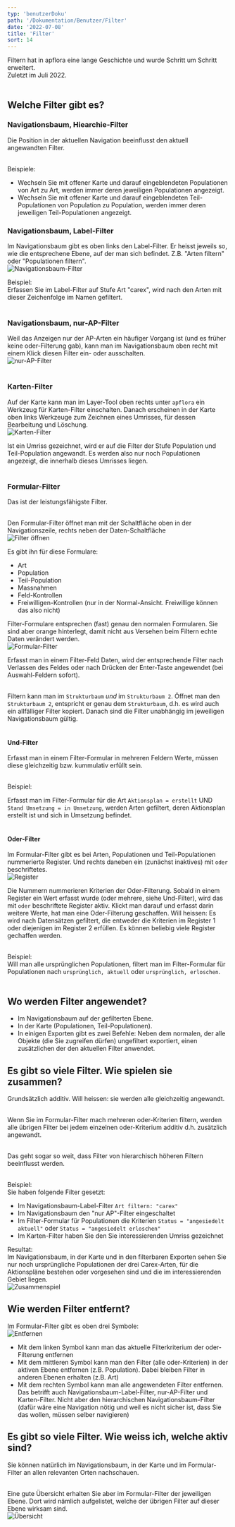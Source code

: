 ```yaml
---
typ: 'benutzerDoku'
path: '/Dokumentation/Benutzer/Filter'
date: '2022-07-08'
title: 'Filter'
sort: 14
---
```


Filtern hat in apflora eine lange Geschichte und wurde Schritt um Schritt erweitert.<br/>
Zuletzt im Juli 2022.<br/><br/>

## Welche Filter gibt es?

### Navigationsbaum, Hiearchie-Filter

Die Position in der aktuellen Navigation beeinflusst den aktuell angewandten Filter.<br/><br/>

Beispiele:<br/>

- Wechseln Sie mit offener Karte und darauf eingeblendeten Populationen von Art zu Art, werden immer deren jeweiligen Populationen angezeigt.
- Wechseln Sie mit offener Karte und darauf eingeblendeten Teil-Populationen von Population zu Population, werden immer deren jeweiligen Teil-Populationen angezeigt.

### Navigationsbaum, Label-Filter

Im Navigationsbaum gibt es oben links den Label-Filter. Er heisst jeweils so, wie die entsprechene Ebene, auf der man sich befindet. Z.B. "Arten filtern" oder "Populationen filtern".<br/>
![Navigationsbaum-Filter](nav_label_filter_1.png)<br/>

Beispiel:<br/>
Erfassen Sie im Label-Filter auf Stufe Art "carex", wird nach den Arten mit dieser Zeichenfolge im Namen gefiltert.<br/><br/>

### Navigationsbaum, nur-AP-Filter

Weil das Anzeigen nur der AP-Arten ein häufiger Vorgang ist (und es früher keine oder-Filterung gab), kann man im Navigationsbaum oben recht mit einem Klick diesen Filter ein- oder ausschalten.<br/>
![nur-AP-Filter](nur_ap_filter_1.png)<br/><br/>

### Karten-Filter

Auf der Karte kann man im Layer-Tool oben rechts unter `apflora` ein Werkzeug für Karten-Filter einschalten. Danach erscheinen in der Karte oben links Werkzeuge zum Zeichnen eines Umrisses, für dessen Bearbeitung und Löschung.<br/>
![Karten-Filter](karten_filter_1.png)<br/>

Ist ein Umriss gezeichnet, wird er auf die Filter der Stufe Population und Teil-Population angewandt. Es werden also nur noch Populationen angezeigt, die innerhalb dieses Umrisses liegen.<br/><br/>

### Formular-Filter

Das ist der leistungsfähigste Filter.<br/><br/>

Den Formular-Filter öffnet man mit der Schaltfläche oben in der Navigationszeile, rechts neben der Daten-Schaltfläche<br/>
![Filter öffnen](formular_filter_1.png)
<br/>

Es gibt ihn für diese Formulare:

- Art
- Population
- Teil-Population
- Massnahmen
- Feld-Kontrollen
- Freiwilligen-Kontrollen (nur in der Normal-Ansicht. Freiwillige können das also nicht)

Filter-Formulare entsprechen (fast) genau den normalen Formularen. Sie sind aber orange hinterlegt, damit nicht aus Versehen beim Filtern echte Daten verändert werden.<br/>
![Formular-Filter](formular_filter_2.png)<br/>

Erfasst man in einem Filter-Feld Daten, wird der entsprechende Filter nach Verlassen des Feldes oder nach Drücken der Enter-Taste angewendet (bei Auswahl-Feldern sofort).<br/><br/>

Filtern kann man im `Strukturbaum` _und_ im `Strukturbaum 2`. Öffnet man den `Strukturbaum 2`, entspricht er genau dem `Strukturbaum`, d.h. es wird auch ein allfälliger Filter kopiert. Danach sind die Filter unabhängig im jeweiligen Navigationsbaum gültig.<br/><br/>

#### Und-Filter

Erfasst man in einem Filter-Formular in mehreren Feldern Werte, müssen diese gleichzeitig bzw. kummulativ erfüllt sein.<br/><br/>

Beispiel:<br/>

Erfasst man im Filter-Formular für die Art `Aktionsplan = erstellt` UND `Stand Umsetzung = in Umsetzung`, werden Arten gefiltert, deren Aktionsplan erstellt ist und sich in Umsetzung befindet.<br/><br/>

#### Oder-Filter

Im Formular-Filter gibt es bei Arten, Populationen und Teil-Populationen nummerierte Register. Und rechts daneben ein (zunächst inaktives) mit `oder` beschriftetes.<br/>
![Register](formular_filter_3.png)<br/>

Die Nummern nummerieren Kriterien der Oder-Filterung. Sobald in einem Register ein Wert erfasst wurde (oder mehrere, siehe Und-Filter), wird das mit `oder` beschriftete Register aktiv. Klickt man darauf und erfasst darin weitere Werte, hat man eine Oder-Filterung geschaffen. Will heissen: Es wird nach Datensätzen gefiltert, die entweder die Kriterien im Register 1 oder diejenigen im Register 2 erfüllen. Es können beliebig viele Register gechaffen werden.<br/><br/>

Beispiel:<br/>
Will man alle ursprünglichen Populationen, filtert man im Filter-Formular für Populationen nach `ursprünglich, aktuell` oder `ursprünglich, erloschen`.<br/><br/>

## Wo werden Filter angewendet?

- Im Navigationsbaum auf der gefilterten Ebene.
- In der Karte (Populationen, Teil-Populationen).
- In einigen Exporten gibt es zwei Befehle: Neben dem normalen, der alle Objekte (die Sie zugreifen dürfen) ungefiltert exportiert, einen zusätzlichen der den aktuellen Filter anwendet.

## Es gibt so viele Filter. Wie spielen sie zusammen?

Grundsätzlich additiv. Will heissen: sie werden alle gleichzeitig angewandt.<br/><br/>

Wenn Sie im Formular-Filter mach mehreren oder-Kriterien filtern, werden alle übrigen Filter bei jedem einzelnen oder-Kriterium additiv d.h. zusätzlich angewandt.<br/><br/>

Das geht sogar so weit, dass Filter von hierarchisch höheren Filtern beeinflusst werden.<br/><br/>

Beispiel:<br/>
Sie haben folgende Filter gesetzt:

- Im Navigationsbaum-Label-Filter `Art filtern: "carex"`
- Im Navigationsbaum den "nur AP"-Filter eingeschaltet
- Im Filter-Formular für Populationen die Kriterien `Status = "angesiedelt aktuell"` oder `Status = "angesiedelt erloschen"`
- Im Karten-Filter haben Sie den Sie interessierenden Umriss gezeichnet

Resultat:<br/>
Im Navigationsbaum, in der Karte und in den filterbaren Exporten sehen Sie nur noch ursprüngliche Populationen der drei Carex-Arten, für die Aktionspläne bestehen oder vorgesehen sind und die im interessierenden Gebiet liegen.<br/>
![Zusammenspiel](zusammenspiel.png)<br/>

## Wie werden Filter entfernt?

Im Formular-Filter gibt es oben drei Symbole:<br/>
![Entfernen](entfernen_1.png)<br/>

- Mit dem linken Symbol kann man das aktuelle Filterkriterium der oder-Filterung entfernen
- Mit dem mittleren Symbol kann man den Filter (alle oder-Kriterien) in der aktiven Ebene entfernen (z.B. Population). Dabei bleiben Filter in anderen Ebenen erhalten (z.B. Art)
- Mit dem rechten Symbol kann man alle angewendeten Filter entfernen. Das betrifft auch Navigationsbaum-Label-Filter, nur-AP-Filter und Karten-Filter. Nicht aber den hierarchischen Navigationsbaum-Filter (dafür wäre eine Navigation nötig und weil es nicht sicher ist, dass Sie das wollen, müssen selber navigieren)

## Es gibt so viele Filter. Wie weiss ich, welche aktiv sind?

Sie können natürlich im Navigationsbaum, in der Karte und im Formular-Filter an allen relevanten Orten nachschauen.<br/><br/>

Eine gute Übersicht erhalten Sie aber im Formular-Filter der jeweiligen Ebene. Dort wird nämlich aufgelistet, welche der übrigen Filter auf dieser Ebene wirksam sind.<br/>
![Übersicht](uebersicht_1.png)<br/><br/>
